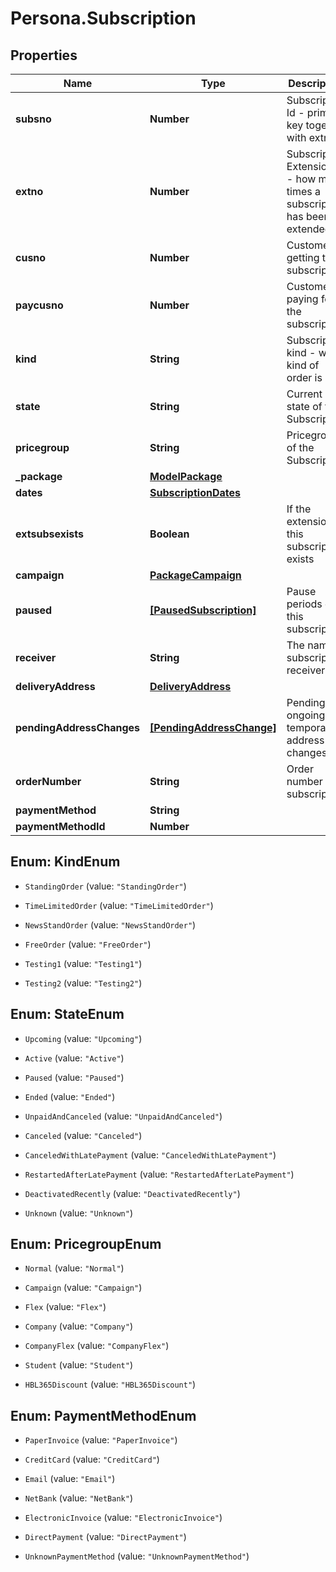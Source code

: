 # Persona.Subscription

## Properties

Name | Type | Description | Notes
------------ | ------------- | ------------- | -------------
**subsno** | **Number** | Subscription Id - primary key together with extno | 
**extno** | **Number** | Subscription Extension Id - how many times a subscription has been extended | 
**cusno** | **Number** | Customer getting the subscription | 
**paycusno** | **Number** | Customer paying for the subscription | 
**kind** | **String** | Subscription kind - what kind of order is it | 
**state** | **String** | Current state of the Subscription | 
**pricegroup** | **String** | Pricegroup of the Subscription | [optional] 
**_package** | [**ModelPackage**](ModelPackage.md) |  | 
**dates** | [**SubscriptionDates**](SubscriptionDates.md) |  | 
**extsubsexists** | **Boolean** | If the extension of this subscription exists | 
**campaign** | [**PackageCampaign**](PackageCampaign.md) |  | [optional] 
**paused** | [**[PausedSubscription]**](PausedSubscription.md) | Pause periods of this subscription | [optional] 
**receiver** | **String** | The name of subscription receiver | [optional] 
**deliveryAddress** | [**DeliveryAddress**](DeliveryAddress.md) |  | [optional] 
**pendingAddressChanges** | [**[PendingAddressChange]**](PendingAddressChange.md) | Pending and ongoing temporary address changes | [optional] 
**orderNumber** | **String** | Order number of subscription | [optional] 
**paymentMethod** | **String** |  | [optional] 
**paymentMethodId** | **Number** |  | [optional] 



## Enum: KindEnum


* `StandingOrder` (value: `"StandingOrder"`)

* `TimeLimitedOrder` (value: `"TimeLimitedOrder"`)

* `NewsStandOrder` (value: `"NewsStandOrder"`)

* `FreeOrder` (value: `"FreeOrder"`)

* `Testing1` (value: `"Testing1"`)

* `Testing2` (value: `"Testing2"`)





## Enum: StateEnum


* `Upcoming` (value: `"Upcoming"`)

* `Active` (value: `"Active"`)

* `Paused` (value: `"Paused"`)

* `Ended` (value: `"Ended"`)

* `UnpaidAndCanceled` (value: `"UnpaidAndCanceled"`)

* `Canceled` (value: `"Canceled"`)

* `CanceledWithLatePayment` (value: `"CanceledWithLatePayment"`)

* `RestartedAfterLatePayment` (value: `"RestartedAfterLatePayment"`)

* `DeactivatedRecently` (value: `"DeactivatedRecently"`)

* `Unknown` (value: `"Unknown"`)





## Enum: PricegroupEnum


* `Normal` (value: `"Normal"`)

* `Campaign` (value: `"Campaign"`)

* `Flex` (value: `"Flex"`)

* `Company` (value: `"Company"`)

* `CompanyFlex` (value: `"CompanyFlex"`)

* `Student` (value: `"Student"`)

* `HBL365Discount` (value: `"HBL365Discount"`)





## Enum: PaymentMethodEnum


* `PaperInvoice` (value: `"PaperInvoice"`)

* `CreditCard` (value: `"CreditCard"`)

* `Email` (value: `"Email"`)

* `NetBank` (value: `"NetBank"`)

* `ElectronicInvoice` (value: `"ElectronicInvoice"`)

* `DirectPayment` (value: `"DirectPayment"`)

* `UnknownPaymentMethod` (value: `"UnknownPaymentMethod"`)




